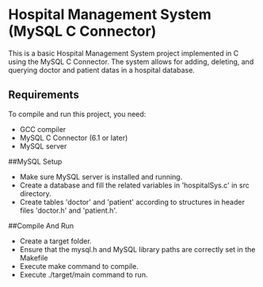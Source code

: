 
# Hospital Management System (MySQL C Connector)

This is a basic Hospital Management System project implemented in C using the MySQL C Connector. The system allows for adding, deleting, and querying doctor and patient datas in a hospital database.

## Requirements

To compile and run this project, you need:

- GCC compiler
- MySQL C Connector (6.1 or later)
- MySQL server

##MySQL Setup

- Make sure MySQL server is installed and running.
- Create a database and fill the related variables in 'hospitalSys.c' in src directory.
- Create tables 'doctor' and 'patient' according to structures in header files 'doctor.h' and 'patient.h'.

 ##Compile And Run
 - Create a target folder.
 - Ensure that the mysql.h and MySQL library paths are correctly set in the Makefile
 - Execute make command to compile.
 - Execute ./target/main command to run.


